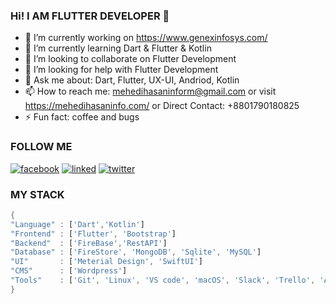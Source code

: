 ### Hi! I AM FLUTTER DEVELOPER 👋


- 🔭 I’m currently working on https://www.genexinfosys.com/
- 🌱 I’m currently learning Dart & Flutter & Kotlin
- 👯 I’m looking to collaborate on Flutter Development
- 🤔 I’m looking for help with Flutter Development
- 💬 Ask me about: Dart, Flutter, UX-UI, Andriod, Kotlin
- 📫 How to reach me: mehedihasaninform@gmail.com or visit https://mehedihasaninfo.com/ or Direct Contact: +8801790180825
- ⚡ Fun fact: coffee and bugs

### FOLLOW ME

[![facebook](https://user-images.githubusercontent.com/29401466/87295335-d7e8aa80-c526-11ea-99be-ca20ba013a85.png)](https://web.facebook.com/vipmehedi/)
[![linked](https://user-images.githubusercontent.com/29401466/87295135-935d0f00-c526-11ea-8f5a-208be1bd116d.png)](https://www.linkedin.com/in/jpmehedi/)
[![twitter](https://user-images.githubusercontent.com/29401466/87295693-62310e80-c527-11ea-8953-f2bc8a81f622.png)](https://twitter.com/jpmehedi/)







### MY STACK

``` Dart & Golang
{
"Language" : ['Dart','Kotlin']
"Frontend" : ['Flutter', 'Bootstrap']
"Backend"  : ['FireBase','RestAPI']
"Database" : ['FireStore', 'MongoDB', 'Sqlite', 'MySQL']
"UI"       : ['Meterial Design', 'SwiftUI']
"CMS"      : ['Wordpress']
"Tools"    : ['Git', 'Linux', 'VS code', 'macOS', 'Slack', 'Trello', 'Android Studio', 'Adobe XD', 'Figma', 'Xcode', 'Dart Dev Tool']
}

```



